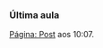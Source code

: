 ### Última aula

[Página: Post](/node/front-end-jam-stack/group/paginas-estaticas/lesson/pagina-post) aos 10:07.
